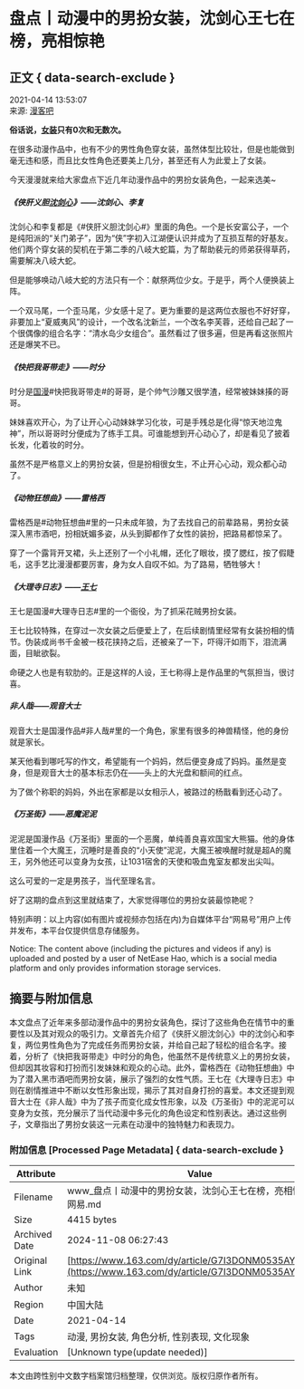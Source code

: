 # 盘点丨动漫中的男扮女装，沈剑心王七在榜，亮相惊艳

## 正文 { data-search-exclude }


2021-04-14 13:53:07  
来源: [漫客吧](https://www.163.com/dy/media/T1574484942514.html)

**俗话说，[女装](https://ent.163.com/keywords/5/7/597388c5/1.html)只有0次和无数次。**

在很多动漫作品中，也有不少的男性角色穿女装，虽然体型比较壮，但是也能做到毫无违和感，而且比女性角色还要美上几分，甚至还有人为此爱上了女装。

今天漫漫就来给大家盘点下近几年动漫作品中的男扮女装角色，一起来选美~

##### 《侠肝义胆[沈剑心](https://ent.163.com/keywords/6/8/6c8852515fc3/1.html)》——沈剑心、李复

沈剑心和李复都是《#侠肝义胆沈剑心#》里面的角色。一个是长安富公子，一个是纯阳派的“关门弟子”，因为“侠”字初入江湖便认识并成为了互损互帮的好基友。他们两个穿女装的契机在于第二季的八岐大蛇篇，为了帮助裴元的师弟获得草药，需要解决八岐大蛇。

但是能够唤动八岐大蛇的方法只有一个：献祭两位少女。于是乎，两个人便换装上阵。

一个双马尾，一个歪马尾，少女感十足了。更为重要的是这两位衣服也不好好穿，非要加上“夏威夷风”的设计，一个改名沈新兰，一个改名李芙蓉，还给自己起了一个很偶像的组合名字：“清水岛少女组合”。虽然看过了很多遍，但是再看这张照片还是爆笑不已。

##### 《快把我哥带走》——时分

时分是[国漫](https://ent.163.com/keywords/5/f/56fd6f2b/1.html)#快把我哥带走#的哥哥，是个帅气沙雕又很学渣，经常被妹妹揍的哥哥。

妹妹喜欢开心，为了让开心心动妹妹学习化妆，可是手残总是化得“惊天地泣鬼神”，所以哥哥时分便成为了练手工具。可谁能想到开心动心了，却是看见了披着长发，化着妆的时分。

虽然不是严格意义上的男扮女装，但是扮相很女生，不止开心心动，观众都心动了。

##### 《动物狂想曲》——雷格西

雷格西是#动物狂想曲#里的一只未成年狼，为了去找自己的前辈路易，男扮女装深入黑市酒吧，扮相妩媚多姿，从头到脚都作了女性的装扮，把路易都惊呆了。

穿了一个露背开叉裙，头上还别了一个小礼帽，还化了眼妆，摸了腮红，按了假睫毛，这手艺比漫漫都要厉害，身为女人自叹不如。为了路易，牺牲够大！

##### 《大理寺日志》——[王七](https://ent.163.com/keywords/7/8/738b4e03/1.html)

王七是国漫#大理寺日志#里的一个衙役，为了抓采花贼男扮女装。

王七比较特殊，在穿过一次女装之后便爱上了，在后续剧情里经常有女装扮相的情节。伪装成尚书千金被一枝花挟持之后，还被亲了一下，吓得汗如雨下，泪流满面，目眦欲裂。

命硬之人也是有软肋的。正是这样的人设，王七称得上是作品里的气氛担当，很讨喜。

##### 非人哉——观音大士

观音大士是国漫作品#非人哉#里的一个角色，家里有很多的神兽精怪，他的身份就是家长。

某天他看到哪吒写的作文，希望能有一个妈妈，然后便变身成了妈妈。虽然是变身，但是观音大士的基本标志仍在——头上的大光盘和额间的红点。

为了做个称职的妈妈，外出在家都是以女相示人，被路过的杨戬看到还心动了。

##### 《万圣街》——恶魔泥泥

泥泥是国漫作品《万圣街》里面的一个恶魔，单纯善良喜欢国宝大熊猫。他的身体里住着一个大魔王，沉睡时是善良的“小天使”泥泥，大魔王被唤醒时就是超A的魔王，另外他还可以变身为女孩，让1031宿舍的天使和吸血鬼室友都发出尖叫。

这么可爱的一定是男孩子，当代至理名言。

好了这期的盘点到这里就结束了，大家觉得哪位的男扮女装最惊艳呢？

特别声明：以上内容(如有图片或视频亦包括在内)为自媒体平台“网易号”用户上传并发布，本平台仅提供信息存储服务。

Notice: The content above (including the pictures and videos if any) is uploaded and posted by a user of NetEase Hao, which is a social media platform and only provides information storage services.

## 摘要与附加信息

<!-- tcd_abstract -->
本文盘点了近年来多部动漫作品中的男扮女装角色，探讨了这些角色在情节中的重要性以及其对观众的吸引力。文章首先介绍了《侠肝义胆沈剑心》中的沈剑心和李复，两位男性角色为了完成任务而男扮女装，并给自己起了轻松的组合名字。接着，分析了《快把我哥带走》中时分的角色，他虽然不是传统意义上的男扮女装，但却因其妆容和打扮而引发妹妹和观众的心动。此外，雷格西在《动物狂想曲》中为了潜入黑市酒吧而男扮女装，展示了强烈的女性气质。王七在《大理寺日志》中则在剧情推进中不断以女性形象出现，揭示了其对自身打扮的喜爱。本文还提到观音大士在《非人哉》中为了孩子而变化成女性形象，以及《万圣街》中的泥泥可以变身为女孩，充分展示了当代动漫中多元化的角色设定和性别表达。通过这些例子，文章指出了男扮女装这一元素在动漫中的独特魅力和表现力。
<!-- tcd_abstract_end -->

### 附加信息 [Processed Page Metadata] { data-search-exclude }

| Attribute       | Value                                  |
|-----------------|----------------------------------------|
| Filename        | www_盘点丨动漫中的男扮女装，沈剑心王七在榜，亮相惊艳_-_网易.md                             |
| Size            | 4415 bytes                           |
| Archived Date   | 2024-11-08 06:27:43                             |
| Original Link   | [https://www.163.com/dy/article/G7I3DONM0535AYPN.html](https://www.163.com/dy/article/G7I3DONM0535AYPN.html)                       |
| Author          | 未知                               |
| Region          | 中国大陆                               |
| Date            | 2021-04-14                                 |
| Tags            | 动漫, 男扮女装, 角色分析, 性别表现, 文化现象                                 |
| Evaluation            | [Unknown type(update needed)]                                 |
<!-- tcd_table_end -->

本文由跨性别中文数字档案馆归档整理，仅供浏览。版权归原作者所有。
